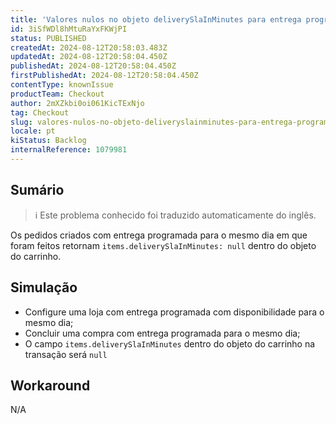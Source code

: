 ```yaml
---
title: 'Valores nulos no objeto deliverySlaInMinutes para entrega programada para o mesmo dia'
id: 3iSfWDl8hMtuRaYxFKWjPI
status: PUBLISHED
createdAt: 2024-08-12T20:58:03.483Z
updatedAt: 2024-08-12T20:58:04.450Z
publishedAt: 2024-08-12T20:58:04.450Z
firstPublishedAt: 2024-08-12T20:58:04.450Z
contentType: knownIssue
productTeam: Checkout
author: 2mXZkbi0oi061KicTExNjo
tag: Checkout
slug: valores-nulos-no-objeto-deliveryslainminutes-para-entrega-programada-para-o-mesmo-dia
locale: pt
kiStatus: Backlog
internalReference: 1079981
---
```


## Sumário

>ℹ️ Este problema conhecido foi traduzido automaticamente do inglês.


Os pedidos criados com entrega programada para o mesmo dia em que foram feitos retornam `items.deliverySlaInMinutes: null` dentro do objeto do carrinho.

## Simulação



- Configure uma loja com entrega programada com disponibilidade para o mesmo dia;
- Concluir uma compra com entrega programada para o mesmo dia;
- O campo `items.deliverySlaInMinutes` dentro do objeto do carrinho na transação será `null`

## Workaround


N/A





